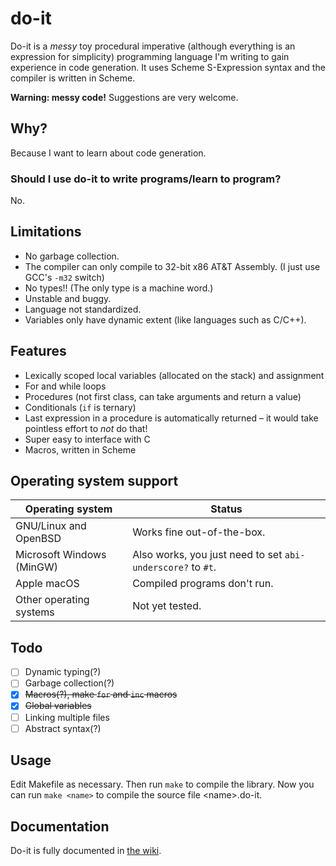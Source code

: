# do-it
Do-it is a _messy_ toy procedural imperative (although everything is an expression for simplicity) programming language I'm writing to gain experience in code generation. It uses Scheme S-Expression syntax and the compiler is written in Scheme.

**Warning: messy code!** Suggestions are very welcome.

## Why?
Because I want to learn about code generation.

### Should I use do-it to write programs/learn to program?
No.

## Limitations
* No garbage collection.
* The compiler can only compile to 32-bit x86 AT&T Assembly.
  (I just use GCC's `-m32` switch)
* No types!! (The only type is a machine word.)
* Unstable and buggy.
* Language not standardized.
* Variables only have dynamic extent (like languages such as C/C++).

## Features
* Lexically scoped local variables (allocated on the stack) and assignment
* For and while loops
* Procedures (not first class, can take arguments and return a value)
* Conditionals (`if` is ternary)
* Last expression in a procedure is automatically returned &ndash; it would take pointless effort to *not* do that!
* Super easy to interface with C
* Macros, written in Scheme

## Operating system support
|      Operating system     |           Status             |
| ------------------------- | ---------------------------- |
| GNU/Linux and OpenBSD     | Works fine out-of-the-box.   |
| Microsoft Windows (MinGW) | Also works, you just need to set `abi-underscore?` to `#t`. |
| Apple macOS               | Compiled programs don't run. |
| Other operating systems   | Not yet tested.              |

## Todo
- [ ] Dynamic typing(?)
- [ ] Garbage collection(?)
- [x] ~~Macros(?), make `for` and `inc` macros~~
- [x] ~~Global variables~~
- [ ] Linking multiple files
- [ ] Abstract syntax(?)

## Usage
Edit Makefile as necessary. Then run `make` to compile the library. Now you can
run `make <name>` to compile the source file \<name\>.do-it.

## Documentation
Do-it is fully documented in [the wiki](https://github.com/Jonathan50/do-it/wiki).
